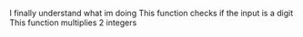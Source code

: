 I finally understand what im doing
This function checks if the input is a digit
This function multiplies 2 integers
